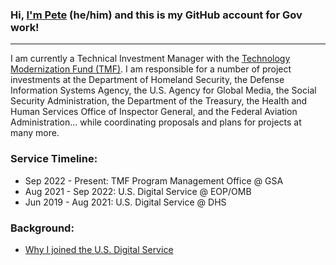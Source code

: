 ### Hi, **[I'm Pete](https://whoispete.com)** (he/him) and this is my GitHub account for Gov work!

---

I am currently a Technical Investment Manager with the [Technology Modernization Fund (TMF)](https://tmf.cio.gov/team/). I am responsible for a number of project investments at the Department of Homeland Security, the Defense Information Systems Agency, the U.S. Agency for Global Media, the Social Security Administration, the Department of the Treasury, the Health and Human Services Office of Inspector General, and the Federal Aviation Administration... while coordinating proposals and plans for projects at many more.

### Service Timeline:

- Sep 2022 - Present: TMF Program Management Office @ GSA
- Aug 2021 - Sep 2022: U.S. Digital Service @ EOP/OMB
- Jun 2019 - Aug 2021: U.S. Digital Service @ DHS

### Background:

- [Why I joined the U.S. Digital Service](https://medium.com/the-u-s-digital-service/why-we-serve-pete-waterman-24e2b72b3173)
